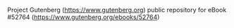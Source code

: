 Project Gutenberg (https://www.gutenberg.org) public repository for
eBook #52764 (https://www.gutenberg.org/ebooks/52764)
